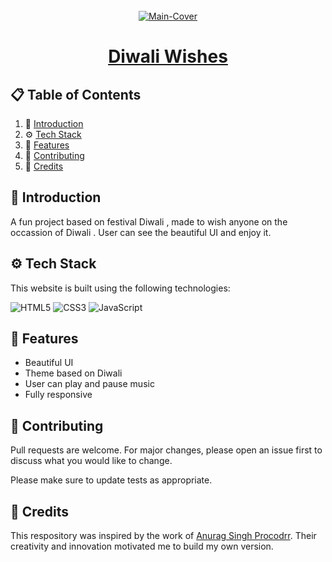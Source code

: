 <div align="center">
  <br />
   <a href="https://arpit73881.github.io/Diwali-Wishes/" target="_blank"><img src="https://i.ibb.co/86Rj1BC/Screenshot-2024-09-14-122222.png" alt="Main-Cover" border="0"></a>
  <br />

# [Diwali Wishes](https://arpit73881.github.io/Diwali-Wishes/)

</div>

## 📋 <a name="table">Table of Contents</a>

1. 🤖 [Introduction](#introduction)
2. ⚙️ [Tech Stack](#techstack)
3. 🔋 [Features](#features)
4. 🚀 [Contributing](#contribute)
5. 🫡 [Credits](#credits)

## <a name="introduction">🤖 Introduction</a>

A fun project based on festival Diwali , made to wish anyone on the occassion of Diwali . User can see the beautiful UI and enjoy it.

## <a name="techstack">⚙️ Tech Stack</a>

This website is built using the following technologies:

![HTML5](https://img.shields.io/badge/html5-%23E34F26.svg?style=for-the-badge&logo=html5&logoColor=white)
![CSS3](https://img.shields.io/badge/css3-%231572B6.svg?style=for-the-badge&logo=css3&logoColor=white)
![JavaScript](https://img.shields.io/badge/javascript-%23323330.svg?style=for-the-badge&logo=javascript&logoColor=%23F7DF1E)

## <a name="features">🔋 Features</a>

- Beautiful UI
- Theme based on Diwali
- User can play and pause music
- Fully responsive

## <a name="contribute"> 🚀 Contributing</a>

Pull requests are welcome. For major changes, please open an issue first
to discuss what you would like to change.

Please make sure to update tests as appropriate.

## 🫡 Credits

This respository was inspired by the work of [Anurag Singh Procodrr](https://github.com/procodrr). Their creativity and innovation motivated me to build my own version.
